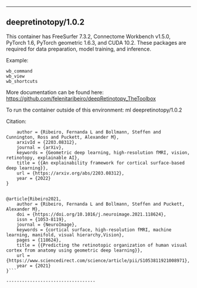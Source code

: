 
----------------------------------
## deepretinotopy/1.0.2 ##

This container has FreeSurfer 7.3.2, Connectome Workbench v1.5.0, PyTorch 1.6, PyTorch geometric 1.6.3, and CUDA 10.2. These packages are required for data preparation, model training, and inference.

Example:
```
wb_command
wb_view
wb_shortcuts
```

More documentation can be found here: https://github.com/felenitaribeiro/deepRetinotopy_TheToolbox

To run the container outside of this environment: ml deepretinotopy/1.0.2

Citation:
```@article{Ribeiro2022,
	author = {Ribeiro, Fernanda L and Bollmann, Steffen and Cunnington, Ross and Puckett, Alexander M},
	arxivId = {2203.08312},
	journal = {arXiv},
	keywords = {Geometric deep learning, high-resolution fMRI, vision, retinotopy, explainable AI},
	title = {{An explainability framework for cortical surface-based deep learning}},
	url = {https://arxiv.org/abs/2203.08312},
	year = {2022}
}


@article{Ribeiro2021,
	author = {Ribeiro, Fernanda L and Bollmann, Steffen and Puckett, Alexander M},
	doi = {https://doi.org/10.1016/j.neuroimage.2021.118624},
	issn = {1053-8119},
	journal = {NeuroImage},
	keywords = {cortical surface, high-resolution fMRI, machine learning, manifold, visual hierarchy,Vision},
	pages = {118624},
	title = {{Predicting the retinotopic organization of human visual cortex from anatomy using geometric deep learning}},
	url = {https://www.sciencedirect.com/science/article/pii/S1053811921008971},
	year = {2021}
}```

----------------------------------
